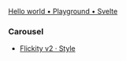 [Hello world • Playground • Svelte](https://svelte.dev/playground/hello-world?version=5.19.6)

### Carousel
- [Flickity v2 · Style](https://flickity.metafizzy.co/style)
